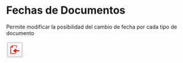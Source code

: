 # Fechas de Documentos

Permite modificar la posibilidad del cambio de fecha por cada tipo de documento

![](../../../.gitbook/assets/image%20%28304%29.png)

